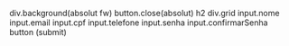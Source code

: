 div.background(absolut fw)
  button.close(absolut)
  h2
  div.grid
    input.nome
    input.email
    input.cpf
    input.telefone
    input.senha
    input.confirmarSenha
  button (submit)